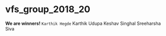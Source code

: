 # vfs_group_2018_20
**We are winners!**
`Karthik Hegde`
Karthik Udupa
Keshav Singhal
Sreeharsha
Siva
